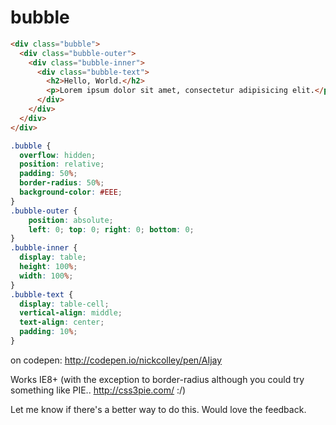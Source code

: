 bubble
======

```html
<div class="bubble">
  <div class="bubble-outer">
    <div class="bubble-inner">
      <div class="bubble-text">
        <h2>Hello, World.</h2>
        <p>Lorem ipsum dolor sit amet, consectetur adipisicing elit.</p>
      </div>
    </div>
  </div>
</div>
```

```css
.bubble {
  overflow: hidden;
  position: relative;
  padding: 50%;
  border-radius: 50%;
  background-color: #EEE;
}
.bubble-outer {
    position: absolute;
    left: 0; top: 0; right: 0; bottom: 0;
}
.bubble-inner {
  display: table;
  height: 100%;
  width: 100%;
}
.bubble-text {
  display: table-cell;
  vertical-align: middle;
  text-align: center;
  padding: 10%;
}
```

on codepen: http://codepen.io/nickcolley/pen/AIjay

Works IE8+ (with the exception to border-radius although you could try something like PIE.. http://css3pie.com/ :/)

Let me know if there's a better way to do this. Would love the feedback.
